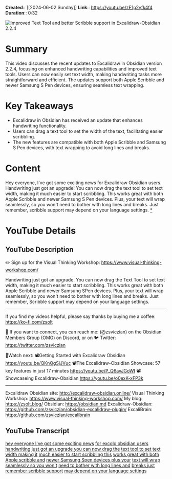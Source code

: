 **Created**:: [[2024-06-02 Sunday]]
**Link**:: https://youtu.be/zF1p2yfk4f4
**Duration**:: 0:32

![Improved Text Tool and better Scribble support in Excalidraw-Obsidian 2.2.4](https://youtu.be/zF1p2yfk4f4)

# Summary
This video discusses the recent updates to Excalidraw in Obsidian version 2.2.4, focusing on enhanced handwriting capabilities and improved text tools. Users can now easily set text width, making handwriting tasks more straightforward and efficient. The updates support both Apple Scribble and newer Samsung S Pen devices, ensuring seamless text wrapping.

# Key Takeaways
- Excalidraw in Obsidian has received an update that enhances handwriting functionality.
- Users can drag a text tool to set the width of the text, facilitating easier scribbling.
- The new features are compatible with both Apple Scribble and Samsung S Pen devices, with text wrapping to avoid long lines and breaks.

# Content
Hey everyone, I've got some exciting news for Excalidraw Obsidian users. Handwriting just got an upgrade! You can now drag the text tool to set text width, making it much easier to start scribbling. This works great with both Apple Scribble and newer Samsung S Pen devices. Plus, your text will wrap seamlessly, so you won't need to bother with long lines and breaks. Just remember, scribble support may depend on your language settings. [* ](https://youtu.be/zF1p2yfk4f4?t=0)

# YouTube Details

## YouTube Description

✏️ Sign up for the Visual Thinking Workshop: https://www.visual-thinking-workshop.com/ 

Handwriting just got an upgrade. You can now drag the Text Tool to set text width, making it much easier to start scribbling. This works great with both Apple Scribble and newer Samsung SPen devices. Plus, your text will wrap seamlessly, so you won't need to bother with long lines and breaks. Just remember, Scribble support may depend on your language settings.

------

If you find  my videos helpful, please say thanks by buying me a coffee: https://ko-fi.com/zsolt

📩 If you want to connect, you can reach me: (@zsviczian) on the Obsidian Members Group (OMG) on Discord, or on 🐦 Twitter: https://twitter.com/zsviczian

🍿Watch next: 
📽️Getting Started with Excalidraw Obsidian https://youtu.be/QKnQgSjJVuc
📽️The Excalidraw-Obsidian Showcase: 57 key features in just 17 minutes https://youtu.be/P_Q6avJGoWI
📽️Showcaseing Excalidraw-Obsidian https://youtu.be/o0exK-xFP3k

-----

Excalidraw Obsidian site: http://excalidraw-obsidian.online/
Visual Thinking Workshop: https://www.visual-thinking-workshop.com/
My blog: https://zsolt.blog/ 
Obsidian: https://obsidian.md
Excalidraw-Obsidian: https://github.com/zsviczian/obsidian-excalidraw-plugin/
ExcaliBrain: https://github.com/zsviczian/excalibrain

## YouTube Transcript

[hey everyone I've got some exciting news](https://youtu.be/zF1p2yfk4f4?t=0) [for excolo obsidian users handwriting](https://youtu.be/zF1p2yfk4f4?t=2) [just got an upgrade you can now drag the](https://youtu.be/zF1p2yfk4f4?t=5) [text tool to set text width making it](https://youtu.be/zF1p2yfk4f4?t=8) [much easier to start scribbling this](https://youtu.be/zF1p2yfk4f4?t=11) [works great with both Apple scribble and](https://youtu.be/zF1p2yfk4f4?t=14) [newer Samsung Spen devices plus your](https://youtu.be/zF1p2yfk4f4?t=17) [text will wrap seamlessly so you won't](https://youtu.be/zF1p2yfk4f4?t=20) [need to bother with long lines and](https://youtu.be/zF1p2yfk4f4?t=23) [breaks just remember scribble support](https://youtu.be/zF1p2yfk4f4?t=25) [may depend on your language settings](https://youtu.be/zF1p2yfk4f4?t=29) 

